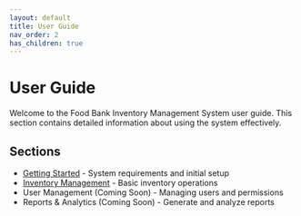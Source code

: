 ```yaml
---
layout: default
title: User Guide
nav_order: 2
has_children: true
---
```


# User Guide

Welcome to the Food Bank Inventory Management System user guide. This section contains detailed information about using the system effectively.

## Sections

- [Getting Started](getting-started) - System requirements and initial setup
- [Inventory Management](inventory) - Basic inventory operations
- User Management (Coming Soon) - Managing users and permissions
- Reports & Analytics (Coming Soon) - Generate and analyze reports
